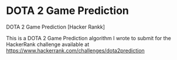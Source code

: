 DOTA 2 Game Prediction
======================

DOTA 2 Game Prediction [Hacker Rankk]

This is a DOTA 2 Game Prediction algorithm I wrote to submit for the HackerRank challenge available at https://www.hackerrank.com/challenges/dota2prediction
